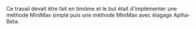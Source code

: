 Ce travail devait être fait en binôme et le but était d'implémenter une méthode MiniMax simple puis une méthode MiniMax
avec élagage Aplha-Beta.
